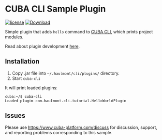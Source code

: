 # CUBA CLI Sample Plugin

<a href="http://www.apache.org/licenses/LICENSE-2.0"><img src="https://img.shields.io/badge/license-Apache%20License%202.0-blue.svg?style=flat" alt="license" title=""></a>
[ ![Download](https://api.bintray.com/packages/cuba-platform/main/cli-ide-opener/images/download.svg) ](https://bintray.com/cuba-platform/main/cli-ide-opener/_latestVersion)

Simple plugin that adds `hello` command to [CUBA CLI](https://github.com/cuba-platform/cuba-cli), which prints project modules.

Read about plugin development [here](https://github.com/cuba-platform/cuba-cli/wiki/Plugin-Development).

## Installation

1. Copy .jar file into `~/.haulmont/cli/plugins/` directory.
1. Start `cuba-cli`

It will print loaded plugins:
```
cuba:~/$ cuba-cli 
Loaded plugin com.haulmont.cli.tutorial.HelloWorldPlugin
```

## Issues
Please use https://www.cuba-platform.com/discuss for discussion, support, and reporting problems corresponding to this sample.
